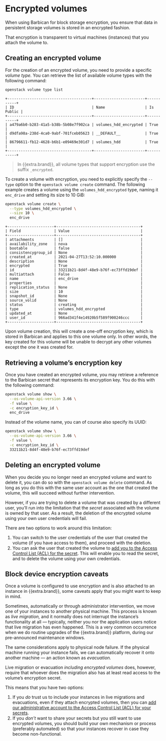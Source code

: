 # Encrypted volumes

When using Barbican for block storage encryption, you ensure that data
in persistent storage volumes is stored in an encrypted fashion.

That encryption is transparent to virtual machines (instances) that
you attach the volume to.


## Creating an encrypted volume

For the creation of an encrypted volume, you need to provide a
specific *volume type.* You can retrieve the list of available volume
types with the following command:

```bash
openstack volume type list
```
```
+--------------------------------------+-----------------------+-----------+
| ID                                   | Name                  | Is Public |
+--------------------------------------+-----------------------+-----------+
| a479a6b0-b283-41a5-b38b-5b08e7f902ca | volumes_hdd_encrypted | True      |
| d9dfa98a-238d-4ca0-9abf-701fceb05623 | __DEFAULT__           | True      |
| 86796611-fb12-4628-b6b1-e09469e301d7 | volumes_hdd           | True      |
+--------------------------------------+-----------------------+-----------+
```

> In {{extra.brand}}, all volume types that support encryption use the
> suffix `_encrypted`.

To create a volume with encryption, you need to explicitly specify the
`--type` option to the `openstack volume create` command. The
following example creates a volume using the `volumes_hdd_encrypted`
type, naming it `enc_drive` and setting its size to 10 GiB:

```bash
openstack volume create \
  --type volumes_hdd_encrypted \
  --size 10 \
  enc_drive
```
```
+---------------------+--------------------------------------+
| Field               | Value                                |
+---------------------+--------------------------------------+
| attachments         | []                                   |
| availability_zone   | nova                                 |
| bootable            | false                                |
| consistencygroup_id | None                                 |
| created_at          | 2021-04-27T13:52:10.000000           |
| description         | None                                 |
| encrypted           | True                                 |
| id                  | 33211b21-8d4f-48e9-b76f-ec73ffd19def |
| multiattach         | False                                |
| name                | enc_drive                            |
| properties          |                                      |
| replication_status  | None                                 |
| size                | 10                                   |
| snapshot_id         | None                                 |
| source_volid        | None                                 |
| status              | creating                             |
| type                | volumes_hdd_encrypted                |
| updated_at          | None                                 |
| user_id             | 966ad341f4e14920b5f589f900246ccc     |
+---------------------+--------------------------------------+
```

Upon volume creation, this will create a one-off encryption key, which
is stored in Barbican and applies to this one volume only. In other
words, the key created for this volume will be unable to decrypt any
other volumes except the one it was created for.


## Retrieving a volume’s encryption key

Once you have created an encrypted volume, you may retrieve a
reference to the Barbican secret that represents its encryption
key. You do this with the following command:

```bash
openstack volume show \
  --os-volume-api-version 3.66 \
  -f value \
  -c encryption_key_id \
  enc_drive
```

Instead of the volume name, you can of course also specify its UUID:

```bash
openstack volume show \
  --os-volume-api-version 3.66 \
  -f value \
  -c encryption_key_id \
  33211b21-8d4f-48e9-b76f-ec73ffd19def
```


## Deleting an encrypted volume

When you decide you no longer need an encrypted volume and want to
delete it, you can do so with the `openstack volume delete`
command. As long as you do this with the same user account as the one
that created the volume, this will succeed without further
intervention.

However, if you are trying to delete a volume that was created by a
different user, you’ll run into the limitation that the *secret*
associated with the volume is owned by that user. As a result, the
deletion of the encrypted volume using your own user credentials will
fail.

There are two options to work around this limitation:

1. You can switch to the user credentials of the user that created the
   volume (if you have access to them), and proceed with the deletion.
2. You can ask the user that created the volume to [add you to the
   Access Control List (ACL) for the
   secret](../barbican/share-secret.md). This will enable you to read
   the secret, and to delete the volume using your own credentials.


## Block device encryption caveats

Once a volume is configured to use encryption and is also attached to
an instance in {{extra.brand}}, some caveats apply that you might want
to keep in mind.

Sometimes, automatically or through administrator intervention, we
move one of your instances to another physical machine. This process
is known as *live migration,* and it normally does not interrupt the
instance’s functionality at all — typically, neither you nor the
application users notice that live migration has even happened. This
is a very common occurrence when we do routine upgrades of the
{{extra.brand}} platform, during our pre-announced maintenance windows.

The same considerations apply to physical node failure. If the
physical machine running your instance fails, we can automatically
recover it onto another machine — an action known as *evacuation.*

Live migration or evacuation *including encrypted volumes* does,
however, require that whoever does the migration also has at least
read access to the volume’s encryption secret.

This means that you have two options:

1. If you *do* trust us to include your instances in live migrations
   and evacuations, even if they attach encrypted volumes, then you
   can [add our administrative account to the Access Control List
   (ACL) for your secrets](../barbican/share-secret.md).
2. If you *don’t* want to share your secrets but you still want to use
   encrypted volumes, you should build your own mechanism or process
   (preferably automated) so that your instances recover in case they
   become non-functional.
